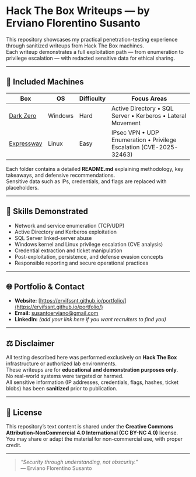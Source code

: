 # Hack The Box Writeups — by Erviano Florentino Susanto

This repository showcases my practical penetration-testing experience through sanitized writeups from Hack The Box machines.  
Each writeup demonstrates a full exploitation path — from enumeration to privilege escalation — with redacted sensitive data for ethical sharing.

---

## 📂 Included Machines

| Box | OS | Difficulty | Focus Areas |
|-----|----|-------------|--------------|
| [Dark Zero](./DarkZero) | Windows | Hard | Active Directory • SQL Server • Kerberos • Lateral Movement |
| [Expressway](./Expressway) | Linux | Easy | IPsec VPN • UDP Enumeration • Privilege Escalation (CVE-2025-32463) |

Each folder contains a detailed **README.md** explaining methodology, key takeaways, and defensive recommendations.  
Sensitive data such as IPs, credentials, and flags are replaced with placeholders.

---

## 🧠 Skills Demonstrated

- Network and service enumeration (TCP/UDP)
- Active Directory and Kerberos exploitation
- SQL Server linked-server abuse
- Windows kernel and Linux privilege escalation (CVE analysis)
- Credential extraction and ticket manipulation
- Post-exploitation, persistence, and defense evasion concepts
- Responsible reporting and secure operational practices

---

## 🌐 Portfolio & Contact

- **Website:** [https://ervifssnt.github.io/portfolio/](https://ervifssnt.github.io/portfolio/)  
- **Email:** susantoerviano@gmail.com  
- **LinkedIn:** *(add your link here if you want recruiters to find you)*

---

## ⚖️ Disclaimer

All testing described here was performed exclusively on **Hack The Box** infrastructure or authorized lab environments.  
These writeups are for **educational and demonstration purposes only**.  
No real-world systems were targeted or harmed.  
All sensitive information (IP addresses, credentials, flags, hashes, ticket blobs) has been **sanitized** prior to publication.

---

## 📜 License

This repository’s text content is shared under the **Creative Commons Attribution-NonCommercial 4.0 International (CC BY-NC 4.0)** license.  
You may share or adapt the material for non-commercial use, with proper credit.

---

> *“Security through understanding, not obscurity.”*  
> — Erviano Florentino Susanto
